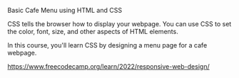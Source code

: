 Basic Cafe Menu using HTML and CSS 

CSS tells the browser how to display your webpage. You can use CSS to set the color, font, size, and other aspects of HTML elements.

In this course, you'll learn CSS by designing a menu page for a cafe webpage.

https://www.freecodecamp.org/learn/2022/responsive-web-design/
